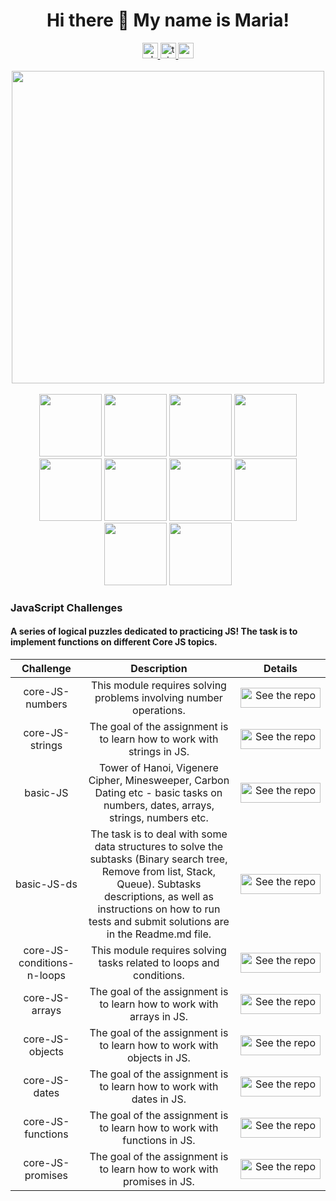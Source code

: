 ### <h1 align="center">Hi there 👋 My name is Maria!</h1>
<div align="center">
  <a href="https://wa.me/972544921414" target="_blank">
    <img src="https://img.shields.io/badge/WhatsApp-25D366?style=for-the-badge&logo=whatsapp&logoColor=white" height="25" alt="whatsapp logo"  />
  </a>
  <a href="https://t.me/klyassmaria" target="_blank">
    <img src="https://img.shields.io/static/v1?message=Telegram&logo=telegram&label=&color=2CA5E0&logoColor=white&labelColor=&style=for-the-badge" height="25" alt="telegram logo"  />
  </a>
  <a href="https://www.codewars.com/users/rsschool_bf99219ffb64ab89" target="_blank">
    <img src="https://img.shields.io/badge/Codewars-B1361E?style=for-the-badge&logo=Codewars&logoColor=white" height="25" alt="codewars logo"  />
  </a>
</div>
<br>
<div align="center">
  <img src="https://user-images.githubusercontent.com/74038190/212750155-3ceddfbd-19d3-40a3-87af-8d329c8323c4.gif" width="500">
</div>


<br>
<div align="center">
<!--   HTML -->
<img src="https://github.com/Anmol-Baranwal/Cool-GIFs-For-GitHub/assets/74038190/29fd6286-4e7b-4d6c-818f-c4765d5e39a9" width="100">
<!--   CSS -->
<img src="https://github.com/Anmol-Baranwal/Cool-GIFs-For-GitHub/assets/74038190/67f477ed-6624-42da-99f0-1a7b1a16eecb" width="100">
<!--   JS -->
<img src="https://user-images.githubusercontent.com/74038190/212257454-16e3712e-945a-4ca2-b238-408ad0bf87e6.gif" width="100"> 
<!--   React -->
<img src="https://user-images.githubusercontent.com/74038190/212257467-871d32b7-e401-42e8-a166-fcfd7baa4c6b.gif" width="100">
<!--   Git -->
<img src="https://user-images.githubusercontent.com/74038190/212281775-b468df30-4edc-4bf8-a4ee-f52e1aaddc86.gif" width="100">
<!--   GitHub -->
<img src="https://user-images.githubusercontent.com/74038190/212257468-1e9a91f1-b626-4baa-b15d-5c385dfa7ed2.gif" width="100">
<!--   VS Code -->
<img src="https://user-images.githubusercontent.com/74038190/212257465-7ce8d493-cac5-494e-982a-5a9deb852c4b.gif" width="100">
<!--   Node.JS -->
<img src="https://user-images.githubusercontent.com/74038190/212257460-738ff738-247f-4445-a718-cdd0ca76e2db.gif" width="100">
<!--   Express -->
<img src="https://github.com/Anmol-Baranwal/Cool-GIFs-For-GitHub/assets/74038190/1a797f46-efe4-41e6-9e75-5303e1bbcbfa" width="100">
<!--   MongoDB -->
<img src="https://github.com/Anmol-Baranwal/Cool-GIFs-For-GitHub/assets/74038190/398b19b1-9aae-4c1f-8bc0-d172a2c08d68" width="100">
</div>


### JavaScript Challenges
#### A series of logical puzzles dedicated to practicing JS! The task is to implement functions on different Core JS topics. 

| Challenge | Description | Details |
|:---:|:---:|:---:|
| core-JS-numbers | This module requires solving problems involving number operations. | [<img src="https://img.shields.io/badge/GitHub-100000?style=for-the-badge&logo=github&logoColor=white" alt="See the repo" style="width: 128px; height: 32px;">](https://github.com/mariaklyass/core-js-numbers)|
| core-JS-strings | The goal of the assignment is to learn how to work with strings in JS. | [<img src="https://img.shields.io/badge/GitHub-100000?style=for-the-badge&logo=github&logoColor=white" alt="See the repo" style="width: 128px; height: 32px;">](https://github.com/mariaklyass/core-js-strings)|
| basic-JS | Tower of Hanoi, Vigenere Cipher, Minesweeper, Carbon Dating etc - basic tasks on numbers, dates, arrays, strings, numbers etc. | [<img src="https://img.shields.io/badge/GitHub-100000?style=for-the-badge&logo=github&logoColor=white" alt="See the repo" style="width: 128px; height: 32px;">](https://github.com/mariaklyass/basic-js)|
| basic-JS-ds | The task is to deal with some data structures to solve the subtasks (Binary search tree, Remove from list, Stack, Queue). Subtasks descriptions, as well as instructions on how to run tests and submit solutions are in the Readme.md file. | [<img src="https://img.shields.io/badge/GitHub-100000?style=for-the-badge&logo=github&logoColor=white" alt="See the repo" style="width: 128px; height: 32px;">](https://github.com/mariaklyass/basic-js-ds)|
| core-JS-conditions-n-loops | This module requires solving tasks related to loops and conditions. | [<img src="https://img.shields.io/badge/GitHub-100000?style=for-the-badge&logo=github&logoColor=white" alt="See the repo" style="width: 128px; height: 32px;">](https://github.com/mariaklyass/core-js-conditions-n-loops-tasks)|
| core-JS-arrays | The goal of the assignment is to learn how to work with arrays in JS. | [<img src="https://img.shields.io/badge/GitHub-100000?style=for-the-badge&logo=github&logoColor=white" alt="See the repo" style="width: 128px; height: 32px;">](https://github.com/mariaklyass/core-js-arrays)|
| core-JS-objects | The goal of the assignment is to learn how to work with objects in JS. | [<img src="https://img.shields.io/badge/GitHub-100000?style=for-the-badge&logo=github&logoColor=white" alt="See the repo" style="width: 128px; height: 32px;">](https://github.com/mariaklyass/core-js-objects)|
| core-JS-dates | The goal of the assignment is to learn how to work with dates in JS. | [<img src="https://img.shields.io/badge/GitHub-100000?style=for-the-badge&logo=github&logoColor=white" alt="See the repo" style="width: 128px; height: 32px;">](https://github.com/mariaklyass/core-js-dates)|
| core-JS-functions | The goal of the assignment is to learn how to work with functions in JS. | [<img src="https://img.shields.io/badge/GitHub-100000?style=for-the-badge&logo=github&logoColor=white" alt="See the repo" style="width: 128px; height: 32px;">](https://github.com/mariaklyass/core-js-functions)|
| core-JS-promises | The goal of the assignment is to learn how to work with promises in JS. | [<img src="https://img.shields.io/badge/GitHub-100000?style=for-the-badge&logo=github&logoColor=white" alt="See the repo" style="width: 128px; height: 32px;">](https://github.com/mariaklyass/core-js-promises)|

  
